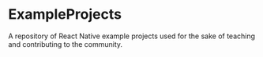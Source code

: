 # ExampleProjects
A repository of React Native example projects used for the sake of teaching and contributing to the community.
